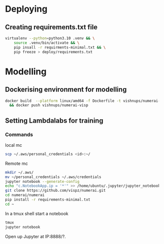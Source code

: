 # Deploying
## Creating requirements.txt file
```bash
virtualenv --python=python3.10 .venv && \
    source .venv/bin/activate && \
    pip insall -r requirments-minimal.txt && \
    pip freeze > deploy/requirements.txt
```


# Modelling
## Dockerising environment for modelling
``` bash
docker build  --platform linux/amd64 -f Dockerfile -t vishnups/numerai-visp .
  && docker push vishnups/numerai-visp
```

## Setting Lambdalabs for training
### Commands
local mc
``` bash
scp ~/.aws/personal_credentials <id>:~/
```
Remote mc
``` bash
mkdir ~/.aws/ 
mv ~/personal_credentials ~/.aws/credentials 
jupyter notebook --generate-config
echo "c.NotebookApp.ip = '*'" >> /home/ubuntu/.jupyter/jupyter_notebook_config.py
git clone https://github.com/vispz/numerai.git
cd numerai/numerai 
pip install -r requirements-minimal.txt
cd ~
```

In a tmux shell start a notebook
``` bash
tmux
jupyter notebook
```
Open up Jupyter at IP:8888/?<token>.

